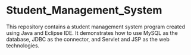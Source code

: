 # Student_Management_System

This repository contains a student management system program created using Java and Eclipse IDE. It demonstrates how to use MySQL as the database, JDBC as the connector, and Servlet and JSP as the web technologies.